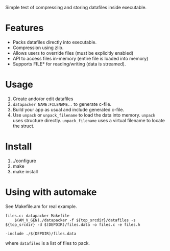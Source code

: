 Simple test of compressing and storing datafiles inside executable.

# Features

* Packs datafiles directly into executable.
* Compression using zlib.
* Allows users to override files (must be explicitly enabled)
* API to access files in-memory (entire file is loaded into memory)
* Supports FILE* for reading/writing (data is streamed).

# Usage

1. Create ando/or edit datafiles
2. `datapacker NAME:FILENAME..` to generate c-file.
3. Build your app as usual and include generated c-file.
4. Use `unpack` or `unpack_filename` to load the data into memory.
   `unpack` uses structure directly.
   `unpack_filename` uses a virtual filename to locate the struct.

# Install

1. ./configure
2. make
3. make install

# Using with automake

See Makefile.am for real example.

    files.c: datapacker Makefile
    	$(AM_V_GEN)./datapacker -f ${top_srcdir}/datafiles -s ${top_srcdir} -d $(DEPDIR)/files.data -o files.c -e files.h
    
    -include ./$(DEPDIR)/files.data

where `datafiles` is a list of files to pack.
